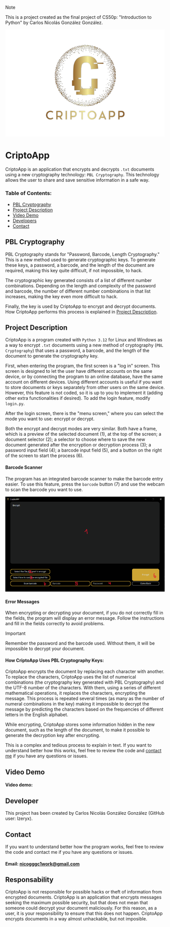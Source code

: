 > [!NOTE]  
> This is a project created as the final project of CS50p: "Introduction to Python" by Carlos Nicolás González González.

![Logo CriptoApp](images/logo.png)

# CriptoApp

CriptoApp is an application that encrypts and decrypts `.txt` documents using a new cryptography technology: `PBL Cryptography`. This technology allows the user to share and save sensitive information in a safe way.

### Table of Contents:

* [PBL Cryptography](#pbl-cryptography)
* [Project Description](#project-description)
* [Video Demo](#video-demo)
* [Developers](#developers)
* [Contact](#contact)

## PBL Cryptography
PBL Cryptography stands for "Password, Barcode, Length Cryptography." This is a new method used to generate cryptographic keys. To generate these keys, a password, a barcode, and the length of the document are required, making this key quite difficult, if not impossible, to hack.

The cryptographic key generated consists of a list of different number combinations. Depending on the length and complexity of the password and barcode, the number of different number combinations in that list increases, making the key even more difficult to hack.

Finally, the key is used by CriptoApp to encrypt and decrypt documents. How CriptoApp performs this process is explained in [Project Description](#how-criptoapp-uses-pbl-cryptography-keys).

## Project Description
CriptoApp is a program created with `Python 3.12` for Linux and Windows as a way to encrypt `.txt` documents using a new method of cryptography (`PBL Cryptography`) that uses a password, a barcode, and the length of the document to generate the cryptography key.

First, when entering the program, the first screen is a "log in" screen. This screen is designed to let the user have different accounts on the same device, or by connecting the program to an online database, have the same account on different devices. Using different accounts is useful if you want to store documents or keys separately from other users on the same device. However, this feature is not coded, so it is up to you to implement it (adding other extra functionalities if desired). To add the login feature, modify `login.py`.

After the login screen, there is the "menu screen," where you can select the mode you want to use: encrypt or decrypt.

Both the encrypt and decrypt modes are very similar. Both have a frame, which is a preview of the selected document (1), at the top of the screen; a document selector (2); a selector to choose where to save the new document generated after the encryption or decryption process (3); a password input field (4); a barcode input field (5), and a button on the right of the screen to start the process (6).

#### Barcode Scanner
The program has an integrated barcode scanner to make the barcode entry easier. To use this feature, press the `barcode` button (7) and use the webcam to scan the barcode you want to use.

![Image of the user interface](images/Image_interface.png)

#### Error Messages
When encrypting or decrypting your document, if you do not correctly fill in the fields, the program will display an error message. Follow the instructions and fill in the fields correctly to avoid problems.

> [!IMPORTANT]  
> Remember the password and the barcode used. Without them, it will be impossible to decrypt your document.

#### How CriptoApp Uses PBL Cryptography Keys:
CriptoApp encrypts the document by replacing each character with another. To replace the characters, CriptoApp uses the list of numerical combinations (the cryptography key generated with PBL Cryptography) and the UTF-8 number of the characters. With them, using a series of different mathematical operations, it replaces the characters, encrypting the message. This process is repeated several times (as many as the number of numeral combinations in the key) making it impossible to decrypt the message by predicting the characters based on the frequencies of different letters in the English alphabet.

While encrypting, CriptoApp stores some information hidden in the new document, such as the length of the document, to make it possible to generate the decryption key after encrypting.

This is a complex and tedious process to explain in text. If you want to understand better how this works, feel free to review the code and [contact me](#contact) if you have any questions or issues.

## Video Demo

#### Video demo: 

## Developer
This project has been created by Carlos Nicolás González González (GitHub user: lzeryx).

## Contact
If you want to understand better how the program works, feel free to review the code and contact me if you have any questions or issues.
#### Email: nicogggc1work@gmail.com

## Responsability

CriptoApp is not responsible for possible hacks or theft of information from encrypted documents. CriptoApp is an application that encrypts messages seeking the maximum possible security, but that does not mean that someone could decrypt your document maliciously. For this reason, as a user, it is your responsibility to ensure that this does not happen. CriptoApp encrypts documents in a way almost unhackable, but not imposible.
